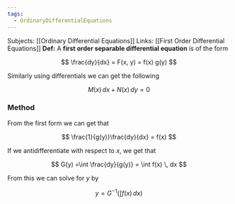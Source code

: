 ```yaml
---
tags:
  - OrdinaryDifferentialEquations
---
```

Subjects: [[Ordinary Differential Equations]]
Links: [[First Order Differential Equations]]
********Def:******** A ********first order separable differential equation******** is of the form

$$ \frac{dy}{dx} = F(x, y) = f(x) g(y) $$

Similarly using differentials we can get the following

$$ M(x)\, dx + N(x)\, dy =0 $$

### Method

From the first form we can get that

$$ \frac{1}{g(y)}\frac{dy}{dx} = f(x) $$

If we antidifferentiate with respect to $x$, we get that

$$ G(y) =\int \frac{dy}{g(y)} = \int f(x) \, dx $$

From this we can solve for $y$ by

$$ y = G^{-1}\left(\int f(x)\, dx\right) $$